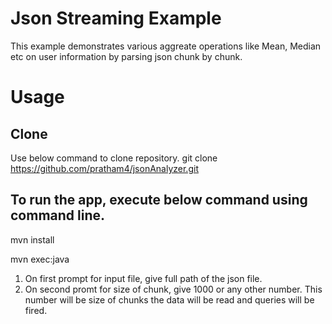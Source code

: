 # Json Streaming Example
This example demonstrates various aggreate operations like Mean, Median etc on user information by parsing json chunk by chunk.

# Usage
## Clone
Use below command to clone repository.
git clone https://github.com/pratham4/jsonAnalyzer.git

## To run the app, execute below command using command line.
mvn install

mvn exec:java

1. On first prompt for input file, give full path of the json file.
2. On second promt for size of chunk, give 1000 or any other number. This number will be size of chunks the data will be read and queries will be fired.
